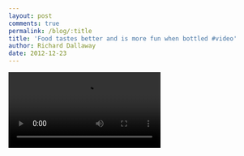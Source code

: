 ```yaml
---
layout: post
comments: true
permalink: /blog/:title
title: 'Food tastes better and is more fun when bottled #video'
author: Richard Dallaway
date: 2012-12-23
---
```


<video controls autoplay playsinline>
    <source src="/video/food_tastes_better_this_way.mp4" type="video/mp4">
</video>
